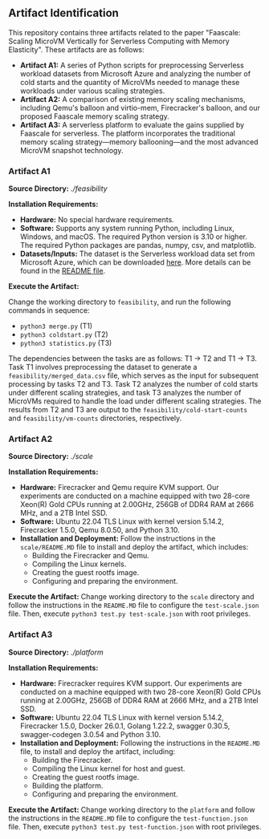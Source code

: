 ## Artifact Identification

This repository contains three artifacts related to the paper "Faascale: Scaling MicroVM Vertically for Serverless
Computing with Memory Elasticity". These artifacts are as follows:

- **Artifact A1:** A series of Python scripts for preprocessing Serverless workload datasets from Microsoft Azure and
  analyzing the number of cold starts and the quantity of MicroVMs needed to manage these workloads under various
  scaling strategies.
- **Artifact A2:** A comparison of existing memory scaling mechanisms, including Qemu's balloon and virtio-mem,
  Firecracker's balloon, and our proposed Faascale memory scaling strategy.
- **Artifact A3:** A serverless platform to evaluate the gains supplied by Faascale for serverless. The platform
  incorporates the traditional memory scaling strategy—memory ballooning—and the most advanced MicroVM snapshot
  technology.

### Artifact A1

**Source Directory:** *./feasibility*

**Installation Requirements:**

- **Hardware:** No special hardware requirements.
- **Software:** Supports any system running Python, including Linux, Windows, and macOS. The required Python version is
  3.10 or higher. The required Python packages are pandas, numpy, csv, and matplotlib.
- **Datasets/Inputs:** The dataset is the Serverless workload data set from Microsoft Azure, which can be
  downloaded [here](https://azurecloudpublicdataset2.blob.core.windows.net/azurepublicdatasetv2/azurefunctions_dataset2019/azurefunctions-dataset2019.tar.xz).
  More details can be found in
  the [README file](https://github.com/Azure/AzurePublicDataset/blob/master/AzureFunctionsDataset2019.md).

**Execute the Artifact:**

Change the working directory to `feasibility`, and run the following commands in sequence:

- `python3 merge.py` (T1)
- `python3 coldstart.py` (T2)
- `python3 statistics.py` (T3)

The dependencies between the tasks are as follows: T1 → T2 and T1 → T3. Task T1 involves preprocessing the dataset to
generate a `feasibility/merged_data.csv` file, which serves as the input for subsequent processing by tasks T2 and T3.
Task T2 analyzes the number of cold starts under different scaling strategies, and task T3 analyzes the number of
MicroVMs required to handle the load under different scaling strategies. The results from T2 and T3 are output to
the `feasibility/cold-start-counts` and `feasibility/vm-counts` directories, respectively.

### Artifact A2

**Source Directory:** *./scale*

**Installation Requirements:**

- **Hardware:** Firecracker and Qemu require KVM support. Our experiments are conducted on a machine equipped with two
  28-core Xeon(R) Gold CPUs running at 2.00GHz, 256GB of DDR4 RAM at 2666 MHz, and a 2TB Intel SSD.
- **Software:** Ubuntu 22.04 TLS Linux with kernel version 5.14.2, Firecracker 1.5.0, Qemu 8.0.50, and Python 3.10.
- **Installation and Deployment:** Follow the instructions in the `scale/README.MD` file to install and deploy the
  artifact, which includes:
    - Building the Firecracker and Qemu.
    - Compiling the Linux kernels.
    - Creating the guest rootfs image.
    - Configuring and preparing the environment.

**Execute the Artifact:**
Change working directory to the `scale` directory and follow the instructions in the `README.MD` file to configure
the `test-scale.json` file. Then, execute `python3 test.py test-scale.json` with root privileges.

### Artifact A3

**Source Directory:** *./platform*

**Installation Requirements:**

- **Hardware:** Firecracker requires KVM support. Our experiments are conducted on a machine equipped with two 28-core
  Xeon(R) Gold CPUs running at 2.00GHz, 256GB of DDR4 RAM at 2666 MHz, and a 2TB Intel SSD.
- **Software:** Ubuntu 22.04 TLS Linux with kernel version 5.14.2, Firecracker 1.5.0, Docker 26.0.1, Golang 1.22.2,
  swagger 0.30.5, swagger-codegen 3.0.54 and Python 3.10.
- **Installation and Deployment:** Following the instructions in the `README.MD` file, to install and deploy the
  artifact, including:
    - Building the Firecracker.
    - Compiling the Linux kernel for host and guest.
    - Creating the guest rootfs image.
    - Building the platform.
    - Configuring and preparing the environment.

**Execute the Artifact:**
Change working directory to the `platform` and follow the instructions in the `README.MD` file to configure
the `test-function.json` file. Then, execute `python3 test.py test-function.json` with root privileges.
